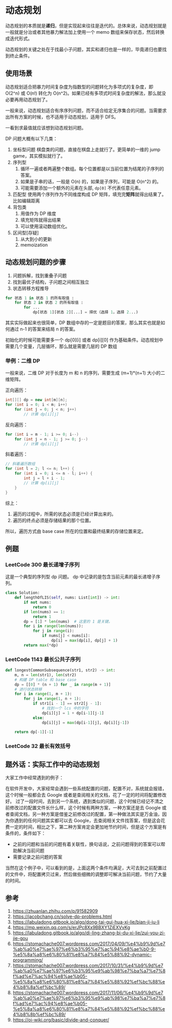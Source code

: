 # 动态规划

动态规划的本质就是**递归**，但是实现起来往往是迭代的。总体来说，动态规划就是一般就是分治或者其他暴力解法加上使用一个 memo 数组来保存状态，然后转换成迭代形式。

动态规划的关键之处在于找最小子问题，其实和递归也是一样的，毕竟递归也要找到终止条件。

## 使用场景

动态规划适合把暴力时间复杂度为指数型的问题转化为多项式的复杂度，即 O(2^n) 或 O(n!) 转化为 O(n^2)。如果已经有多项式时间复杂度的解法，那么就没必要再用动态规划了。

一般来说，动态规划适合有序序列问题，而不适合给定无序集合的问题。当需要求出所有方案的时候，也不适用于动态规划，适用于 DFS。

一看到求最值就应该想到动态规划问题。

DP 问题大概有以下几类：

1. 坐标型问题
    棋盘类的问题，直接在棋盘上走就行了。更简单的一维的 jump game，其实模拟就行了。
2. 序列型
    1. 循环一遍或者两遍整个数组。每个位置都是以当前位置为结尾的子序列的答案。
    2. 如果是子串的话，一般是 O(n) 的，如果是子序列，可能是 O(n^2) 的。
    3. 可能需要添加一个额外的元素在头部, `dp[0]` 不代表任意元素。
3. 匹配型 
    使用两个序列作为不同维度构成 DP 矩阵，填充完**矩阵**就得出结果了。比如编辑距离
4. 背包类
    1. 用值作为 DP 维度
    2. 填充矩阵就得出结果
    3. 可以使用滚动数组优化。
5. 区间型[存疑]
    1. 从大到小的更新
    2. memoization

## 动态规划问题的步骤

1. 问题拆解，找到重叠子问题
2. 找到最优子结构，子问题之间相互独立
3. 状态转移方程推导

```py
for 状态 1 in 状态 1 的所有取值 :
    for 状态 2 in 状态 2 的所有取值 :
        for ...
            dp[状态 1][状态 2][...] = 择优（选择 1，选择 2...)
```

其实实际做起来也很简单，DP 数组中存的一定是题目的答案，那么其实也就是如何通过 n-1 的答案来结局 n 的答案。

初始化的时候可能需要多一个 dp[0][i] 或者 dp[i][0] 作为基础条件。动态规划中需要几个变量，几层循环，那么就是需要几层的 DP 数组

### 举例：二维 DP

一般来说，二维 DP 对于长度为 m 和 n 的序列，需要生成 (m+1)*(n+1) 大小的二维矩阵。

正向遍历：

```C++
int[][] dp = new int[m][n];
for (int i = 0; i < m; i++)
    for (int j = 0; j < n; j++)
        // 计算 dp[i][j]
```

反向遍历：

```C++
for (int i = m - 1; i >= 0; i--)
    for (int j = n - 1; j >= 0; j--)
        // 计算 dp[i][j]
```

斜着遍历：

```C++
// 斜着遍历数组
for (int l = 2; l <= n; l++) {
    for (int i = 0; i <= n - l; i++) {
        int j = l + i - 1;
        // 计算 dp[i][j]
    }
}
```

综上：

1. 遍历的过程中，所需的状态必须是已经计算出来的。
2. 遍历的终点必须是存储结果的那个位置。

所以，遍历方式由 base case 所在的位置和最终结果的存储位置来定。

## 例题

### LeetCode 300 最长递增子序列

这是一个典型的序列型 dp 问题。 dp 中记录的是包含当前元素的最长递增子序列。

```Python
class Solution:
    def lengthOfLIS(self, nums: List[int]) -> int:
        if not nums:
            return 0
        if len(nums) == 1:
            return 1
        dp = [1] * len(nums)  # 这里的 1 是关键。
        for i in range(len(nums)):
            for j in range(i):
                if nums[j] < nums[i]:
                    dp[i] = max(dp[i], dp[j] + 1)
        return max(*dp)
```

### LeetCode 1143 最长公共子序列

```Python
def longestCommonSubsequence(str1, str2) -> int:
    m, n = len(str1), len(str2)
    # 构建 DP table 和 base case
    dp = [[0] * (n + 1) for _ in range(m + 1)]
    # 进行状态转移
    for i in range(1, m + 1):
        for j in range(1, n + 1):
            if str1[i - 1] == str2[j - 1]:
                # 找到一个 lcs 中的字符
                dp[i][j] = 1 + dp[i-1][j-1]
            else:
                dp[i][j] = max(dp[i-1][j], dp[i][j-1])
        
    return dp[-1][-1]
```

### LeetCode 32 最长有效括号

## 题外话：实际工作中的动态规划

大家工作中经常遇到的例子：

在软件开发中，大家经常会遇到一些系统配置的问题，配置不对，系统就会报错，这个时候一般都会去 Google 或者是查阅相关的文档，花了一定的时间将配置修改好。
过了一段时间，去到另一个系统，遇到类似的问题，这个时候已经记不清之前修改过的配置文件长什么样，这个时候有两种方案，一种方案还是去 Google 或者查阅文档，另一种方案是借鉴之前修改过的配置，第一种做法其实是万金油，因为你遇到的任何问题其实都可以去 Google，去查阅相关文件找答案，但是这会花费一定的时间，相比之下，第二种方案肯定会更加地节约时间，但是这个方案是有条件的，条件如下：

- 之前的问题和当前的问题有着关联性，换句话说，之前问题得到的答案可以帮助解决当前问题
- 需要记录之前问题的答案

当然在这个例子中，可以看到的是，上面这两个条件均满足，大可去到之前配置过的文件中，将配置拷贝过来，然后做些细微的调整即可解决当前问题，节约了大量的时间。

## 参考

1. https://zhuanlan.zhihu.com/p/91582909
2. https://jacobchang.cn/solve-dp-problems.html
3. https://labuladong.gitbook.io/algo/dong-tai-gui-hua-xi-lie/bian-ji-ju-li
4. https://mp.weixin.qq.com/s/erJPc8Xx9BBXY1ZiEXVvKg
5. https://labuladong.gitbook.io/algo/di-ling-zhang-bi-du-xi-lie/zui-you-zi-jie-gou
6. https://stomachache007.wordpress.com/2017/04/09/%e4%b9%9d%e7%ab%a0%e7%ae%97%e6%b3%95%e7%ac%94%e8%ae%b0-9-%e5%8a%a8%e6%80%81%e8%a7%84%e5%88%92-dynamic-programming/
7. https://stomachache007.wordpress.com/2017/10/31/%e4%b9%9d%e7%ab%a0%e7%ae%97%e6%b3%95%e9%ab%98%e7%ba%a7%e7%8f%ad%e7%ac%94%e8%ae%b05-%e5%8a%a8%e6%80%81%e8%a7%84%e5%88%92%ef%bc%88%e4%b8%8a%ef%bc%89/
8. https://stomachache007.wordpress.com/2017/11/06/%e4%b9%9d%e7%ab%a0%e7%ae%97%e6%b3%95%e9%ab%98%e7%ba%a7%e7%8f%ad%e7%ac%94%e8%ae%b05-%e5%8a%a8%e6%80%81%e8%a7%84%e5%88%92%ef%bc%88%e4%b8%8b%ef%bc%89/
9. https://oi-wiki.org/basic/divide-and-conquer/